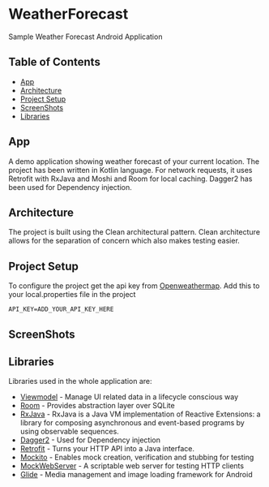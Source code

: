 # WeatherForecast
Sample Weather Forecast Android Application

## Table of Contents

- [App](#app)
- [Architecture](#architecture)
- [Project Setup](#project-setup)
- [ScreenShots](#screenshots)
- [Libraries](#libraries)

## App
A demo application showing weather forecast of your current location.
The project has been written in Kotlin language. For network requests, it uses Retrofit with RxJava and Moshi and Room for local caching.
Dagger2 has been used for Dependency injection.

## Architecture
The project is built using the Clean architectural pattern. Clean architecture allows for the separation of concern which also makes testing easier.

## Project Setup
To configure the project get the api key from [Openweathermap](https://openweathermap.org). Add this to your local.properties file in the project
```
API_KEY=ADD_YOUR_API_KEY_HERE

```

## ScreenShots
 

## Libraries

Libraries used in the whole application are:

- [Viewmodel](https://developer.android.com/topic/libraries/architecture/viewmodel) - Manage UI related data in a lifecycle conscious way
- [Room](https://developer.android.com/training/data-storage/room) - Provides abstraction layer over SQLite
- [RxJava](https://github.com/ReactiveX/RxJava) - RxJava is a Java VM implementation of Reactive Extensions: a library for composing asynchronous and event-based programs by using observable sequences.
- [Dagger2](https://dagger.dev/dev-guide/) - Used for Dependency injection
- [Retrofit](https://square.github.io/retrofit/) - Turns your HTTP API into a Java interface.
- [Mockito](https://javadoc.io/doc/org.mockito/mockito-core/latest/org/mockito/Mockito.html) - Enables mock creation, verification and stubbing for testing
- [MockWebServer](https://github.com/square/okhttp/tree/master/mockwebserver) - A scriptable web server for testing HTTP clients
- [Glide](https://github.com/bumptech/glide) - Media management and image loading framework for Android